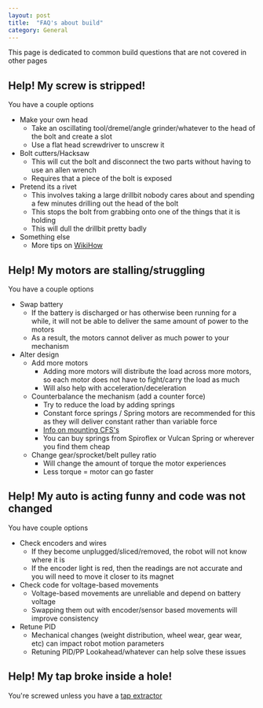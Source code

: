 ```yaml
---
layout: post
title:  "FAQ's about build"
category: General
---
```

This page is dedicated to common build questions that are not covered in other pages

## Help! My screw is stripped!

You have a couple options

* Make your own head
    * Take an oscillating tool/dremel/angle grinder/whatever to the head of the bolt and create a slot
    * Use a flat head screwdriver to unscrew it
* Bolt cutters/Hacksaw
    * This will cut the bolt and disconnect the two parts without having to use an allen wrench
    * Requires that a piece of the bolt is exposed
* Pretend its a rivet
    * This involves taking a large drillbit nobody cares about and spending a few minutes drilling out the head of the bolt
    * This stops the bolt from grabbing onto one of the things that it is holding
    * This will dull the drillbit pretty badly
* Something else
    * More tips on [WikiHow](https://www.wikihow.com/Remove-a-Stripped-Screw)

## Help! My motors are stalling/struggling

You have a couple options

* Swap battery
   * If the battery is discharged or has otherwise been running for a while, it will not be able to deliver the same amount of power to the motors
   * As a result, the motors cannot deliver as much power to your mechanism
* Alter design
  * Add more motors
    * Adding more motors will distribute the load across more motors, so each motor does not have to fight/carry the load as much
    * Will also help with acceleration/deceleration
  * Counterbalance the mechanism (add a counter force)
    * Try to reduce the load by adding springs
    * Constant force springs / Spring motors are recommended for this as they will deliver constant rather than variable force
    * [Info on mounting CFS's](https://www.vulcanspring.com/blog/bid/192212/mounting-a-constant-force-spring-on-a-spool)
    * You can buy springs from Spiroflex or Vulcan Spring or wherever you find them cheap
  * Change gear/sprocket/belt pulley ratio
    * Will change the amount of torque the motor experiences
    * Less torque = motor can go faster
    
    
## Help! My auto is acting funny and code was not changed

You have couple options

* Check encoders and wires
  * If they become unplugged/sliced/removed, the robot will not know where it is
  * If the encoder light is red, then the readings are not accurate and you will need to move it closer to its magnet
* Check code for voltage-based movements
  * Voltage-based movements are unreliable and depend on battery voltage
  * Swapping them out with encoder/sensor based movements will improve consistency
* Retune PID
    * Mechanical changes (weight distribution, wheel wear, gear wear, etc) can impact robot motion parameters
    * Retuning PID/PP Lookahead/whatever can help solve these issues

## Help! My tap broke inside a hole!

You're screwed unless you have a [tap extractor](https://www.google.com/search?q=tap++extractor&safe=strict&tbm=isch)
    
